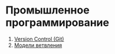 # Промышленное программирование

1. [Version Control (Git)](lections/01)
2. [Модели ветвления](lections/02)
